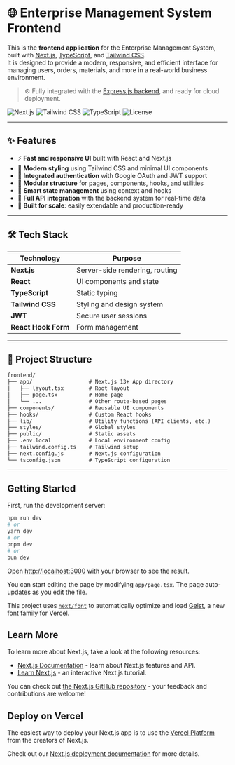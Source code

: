 # 🌐 Enterprise Management System Frontend

This is the **frontend application** for the Enterprise Management System, built with [Next.js](https://nextjs.org/), [TypeScript](https://www.typescriptlang.org/), and [Tailwind CSS](https://tailwindcss.com/).  
It is designed to provide a modern, responsive, and efficient interface for managing users, orders, materials, and more in a real-world business environment.

> ⚙️ Fully integrated with the [Express.js backend](https://github.com/SolomonGao/server), and ready for cloud deployment.

![Next.js](https://img.shields.io/badge/Next.js-Production%20Ready-black?logo=next.js)
![Tailwind CSS](https://img.shields.io/badge/Tailwind-CSS-blue?logo=tailwindcss)
![TypeScript](https://img.shields.io/badge/TypeScript-Strong%20Typing-blue?logo=typescript)
![License](https://img.shields.io/github/license/SolomonGao/-Enterprise-Management-System-frontend)

---

## ✨ Features

- ⚡ **Fast and responsive UI** built with React and Next.js
- 🎨 **Modern styling** using Tailwind CSS and minimal UI components
- 🔐 **Integrated authentication** with Google OAuth and JWT support
- 🧩 **Modular structure** for pages, components, hooks, and utilities
- 🧠 **Smart state management** using context and hooks
- 🔄 **Full API integration** with the backend system for real-time data
- 🧪 **Built for scale**: easily extendable and production-ready

---

## 🛠 Tech Stack

| Technology      | Purpose                            |
|------------------|------------------------------------|
| **Next.js**       | Server-side rendering, routing     |
| **React**         | UI components and state            |
| **TypeScript**    | Static typing                      |
| **Tailwind CSS**  | Styling and design system          |
| **JWT**           | Secure user sessions               |
| **React Hook Form** | Form management                 |

---

## 📁 Project Structure

```txt
frontend/
├── app/                  # Next.js 13+ App directory
│   ├── layout.tsx        # Root layout
│   ├── page.tsx          # Home page
│   └── ...               # Other route-based pages
├── components/           # Reusable UI components
├── hooks/                # Custom React hooks
├── lib/                  # Utility functions (API clients, etc.)
├── styles/               # Global styles
├── public/               # Static assets
├── .env.local            # Local environment config
├── tailwind.config.ts    # Tailwind setup
├── next.config.js        # Next.js configuration
└── tsconfig.json         # TypeScript configuration
```

---

## Getting Started

First, run the development server:

```bash
npm run dev
# or
yarn dev
# or
pnpm dev
# or
bun dev
```

Open [http://localhost:3000](http://localhost:3000) with your browser to see the result.

You can start editing the page by modifying `app/page.tsx`. The page auto-updates as you edit the file.

This project uses [`next/font`](https://nextjs.org/docs/app/building-your-application/optimizing/fonts) to automatically optimize and load [Geist](https://vercel.com/font), a new font family for Vercel.

## Learn More

To learn more about Next.js, take a look at the following resources:

- [Next.js Documentation](https://nextjs.org/docs) - learn about Next.js features and API.
- [Learn Next.js](https://nextjs.org/learn) - an interactive Next.js tutorial.

You can check out [the Next.js GitHub repository](https://github.com/vercel/next.js) - your feedback and contributions are welcome!

## Deploy on Vercel

The easiest way to deploy your Next.js app is to use the [Vercel Platform](https://vercel.com/new?utm_medium=default-template&filter=next.js&utm_source=create-next-app&utm_campaign=create-next-app-readme) from the creators of Next.js.

Check out our [Next.js deployment documentation](https://nextjs.org/docs/app/building-your-application/deploying) for more details.
